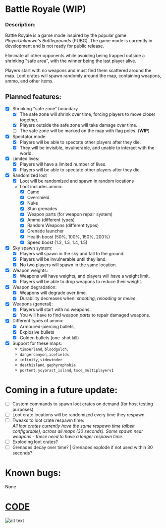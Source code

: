 # Battle Royale (WIP)

### Description:

Battle Royale is a game mode inspired by the popular game *PlayerUnknown's Battlegrounds* (PUBG).
The game mode is currently in development and is not ready for public release.

Eliminate all other opponents while avoiding being trapped outside a shrinking "safe area",
with the winner being the last player alive.

Players start with no weapons and must find them scattered around the map.
Loot crates will spawn randomly around the map, containing weapons, ammo, and other items.

## Planned features:

- [x] Shrinking "safe zone" boundary
    - [x] The safe zone will shrink over time, forcing players to move closer together.
    - [x] Players outside the safe zone will take damage over time.
    - [ ] The safe zone will be marked on the map with flag poles. (**WIP**)
- [x] Spectator mode:
    - [x] Players will be able to spectate other players after they die.
    - [x] They will be invisible, invulnerable, and unable to interact with the world.
- [x] Limited lives:
    - [x] Players will have a limited number of lives.
    - [x] Players will be able to spectate other players after they die.
- [x] Randomized loot
    - [x] Loot will be randomized and spawn in random locations
    - Loot includes ammo:
        - [x] Camo
        - [x] Overshield
        - [x] Nuke
        - [x] Stun grenades
        - [x] Weapon parts (for weapon repair system)
        - [x] Ammo (different types)
        - [x] Random Weapons (different types)
        - [x] Grenade launcher
        - [x] Health boost (50%, 100%, 150%, 200%)
        - [x] Speed boost (1.2, 1.3, 1.4, 1.5)
- [x] Sky spawn system:
    - [x] Players will spawn in the sky and fall to the ground.
    - [x] Players will be invulnerable until they land.
    - [x] No two players will spawn in the same location.
- [x] Weapon weights:
    - [x] Weapons will have weights, and players will have a weight limit.
    - [x] Players will be able to drop weapons to reduce their weight.
- [x] Weapon degradation:
    - [x] Weapons will degrade over time.
    - [x] Durability decreases when: *shooting*, *reloading* or *melee*.
- [x] Weapons (general):
    - [x] Players will start with no weapons.
    - [x] You will have to find weapon *parts* to repair damaged weapons.
- [x] Different types of ammo:
    - [x] Armoured-piercing bullets,
    - [x] Explosive bullets
    - [x] Golden bullets (one-shot kill)
- [x] Support for these maps:
    - `timberland`, `bloodgulch`,
    - `dangercanyon`, `icefields`
    - `infinity`, `sidewinder`
    - `deathisland`, `gephyrophobia`
    - `portent`, `yoyorast_island`, `tsce_multiplayerv1`

# Coming in a future update:

- [ ] Custom commands to spawn loot crates on demand (for host testing purposes)
- [ ] Loot crate locations will be randomized every time they respawn.
- [ ] Tweaks to loot crate respawn time:<br/>
  *All loot crates currently have the same respawn time (albeit configurable), across all maps (30 seconds).
  Some spawn near weapons - these need to have a longer respawn time.*
- [ ] Exploding loot crates?
- [ ] Grenades decay over time? | Grenades explode if not used within 30 seconds?

# Known bugs:
None

# [CODE](https://github.com/Chalwk77/HALO-SCRIPT-PROJECTS/tree/master/INDEV)

![alt text](https://progress-bar.dev/95/?title=Progress)